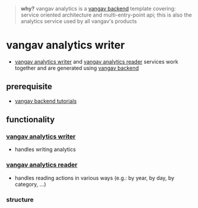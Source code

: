 
> **why?** vangav analytics is a [vangav backend](https://github.com/vangav/vos_backend) template covering: service oriented architecture and multi-entry-point api; this is also the analytics service used by all vangav's products

# vangav analytics writer

+ [vangav analytics writer](https://github.com/vangav/vos_vangav_analytics_writer) and [vangav analytics reader](https://github.com/vangav/vos_vangav_analytics_reader) services work together and are generated using [vangav backend](https://github.com/vangav/vos_backend)

## prerequisite

+ [vangav backend tutorials](https://github.com/vangav/vos_backend)

## functionality

### [vangav analytics writer](https://github.com/vangav/vos_vangav_analytics_writer)

+ handles writing analytics

### [vangav analytics reader](https://github.com/vangav/vos_vangav_analytics_reader)

+ handles reading actions in various ways (e.g.: by year, by day, by category, ...)

### structure
